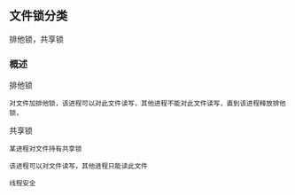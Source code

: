 ## 文件锁分类

排他锁，共享锁

### 概述

排他锁

    对文件加排他锁，该进程可以对此文件读写，其他进程不能对此文件读写，直到该进程释放排他锁，

共享锁

    某进程对文件持有共享锁

    该进程可以对文件读写，其他进程只能读此文件

    线程安全



    